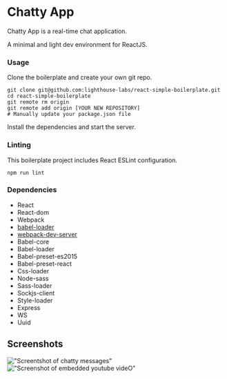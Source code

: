 # Chatty App

Chatty App is a real-time chat application.

A minimal and light dev environment for ReactJS.

### Usage

Clone the boilerplate and create your own git repo.

```
git clone git@github.com:lighthouse-labs/react-simple-boilerplate.git
cd react-simple-boilerplate
git remote rm origin
git remote add origin [YOUR NEW REPOSITORY]
# Manually update your package.json file
```

Install the dependencies and start the server.

### Linting

This boilerplate project includes React ESLint configuration.

```
npm run lint
```

### Dependencies

- React
- React-dom
- Webpack
- [babel-loader](https://github.com/babel/babel-loader)
- [webpack-dev-server](https://github.com/webpack/webpack-dev-server)
- Babel-core
- Babel-loader
- Babel-preset-es2015
- Babel-preset-react
- Css-loader
- Node-sass
- Sass-loader
- Sockjs-client
- Style-loader
- Express
- WS
- Uuid

## Screenshots

!["Screentshot of chatty messages"](https://github.com/gizemocak/react-simple-boilerplate/blob/b014f3056b6e068ed30702e02253f5be6ae7cb47/docs/color-change.png?raw=true)
!["Screenshot of embedded youtube videO"](https://github.com/gizemocak/react-simple-boilerplate/blob/master/docs/embedded-youtube-videos.png?raw=true)
